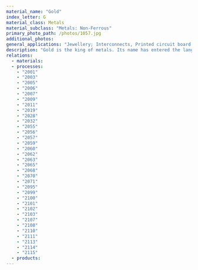```yaml
---
material_name: "Gold"
index_letter: G
material_class: Metals
material_subclass: "Metals: Non-Ferrous"
primary_photo_path: /photos/1057.jpg
additional_photos:
general_applications: "Jewellery; Interconnects, Printed circuit board edge connectors; Electrical contacts; Lining for chemical equipment; Coinage; Bullion; Plating for space satellites; Toning silver images in photography. Palladium, platinum, and silver may substitute for gold."
description: "Gold is the king of metals. Its name has entered the language as a symbol of perfection, achievement, good fortune and security - golden ages, golden ratios, golden rules, gold standards, golden crowns, golden girl, go for gold, gilded lives. When times are bad and investments insecure, investors turn to gold. Its rich color, its malleability, its resistance to almost all corrosion and its sheer scarcity combine to make it the most desirable of metals. Some 90% of the global production of gold gets squirreled away as bullion and jewelry. The remaining 10% plays vital roles in the electronics industry as interconnects and as surface layers on connectors. Its high electrical conductivity and resistance to attack allow extreme miniaturization. Its use in dentistry, once large, is diminishing."
relations:
  - materials:
  - processes:
    - "2001"
    - "2003"
    - "2005"
    - "2006"
    - "2007"
    - "2009"
    - "2011"
    - "2019"
    - "2028"
    - "2032"
    - "2055"
    - "2056"
    - "2057"
    - "2059"
    - "2060"
    - "2062"
    - "2063"
    - "2065"
    - "2068"
    - "2070"
    - "2071"
    - "2095"
    - "2099"
    - "2100"
    - "2101"
    - "2102"
    - "2103"
    - "2107"
    - "2108"
    - "2110"
    - "2111"
    - "2113"
    - "2114"
    - "2115"
  - products:
---
```

